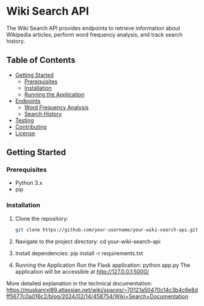 # Wiki Search API

The Wiki Search API provides endpoints to retrieve information about Wikipedia articles, perform word frequency analysis, and track search history.

## Table of Contents

- [Getting Started](#getting-started)
  - [Prerequisites](#prerequisites)
  - [Installation](#installation)
  - [Running the Application](#running-the-application)
- [Endpoints](#endpoints)
  - [Word Frequency Analysis](#word-frequency-analysis-endpoint)
  - [Search History](#search-history-endpoint)
- [Testing](#testing)
- [Contributing](#contributing)
- [License](#license)

## Getting Started

### Prerequisites

- Python 3.x
- pip

### Installation

1. Clone the repository:

   ```bash
   git clone https://github.com/your-username/your-wiki-search-api.git

1. Navigate to the project directory:
   cd your-wiki-search-api
   
3. Install dependencies:
   pip install -r requirements.txt
   
4. Running the Application
Run the Flask application:
python app.py
The application will be accessible at http://127.0.0.1:5000/

More detailed explanation in the technical documentation: https://muskanrxl89.atlassian.net/wiki/spaces/~70121a50470c14c3b4c6e8dff5677c0a016c2/blog/2024/02/14/458754/Wiki+Search+Documentation


